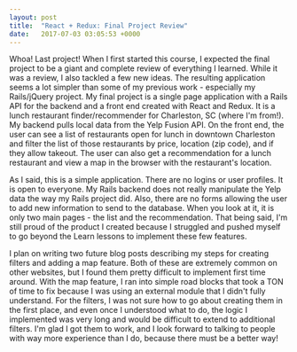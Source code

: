 ```yaml
---
layout: post
title:  "React + Redux: Final Project Review"
date:   2017-07-03 03:05:53 +0000
---
```



Whoa! Last project! When I first started this course, I expected the final project to be a giant and complete review of everything I learned. While it was a review, I also tackled a few new ideas. The resulting application seems a lot simpler than some of my previous work - especially my Rails/jQuery project. My final project is a single page application with a Rails API for the backend and a front end created with React and Redux. It is a lunch restaurant finder/recommender for Charleston, SC (where I'm from!). My backend pulls local data from the Yelp Fusion API. On the front end, the user can see a list of restaurants open for lunch in downtown Charleston and filter the list of those restaurants by price, location (zip code), and if they allow takeout. The user can also get a recommendation for a lunch restaurant and view a map in the browser with the restaurant's location. 

As I said, this is a simple application. There are no logins or user profiles. It is open to everyone. My Rails backend does not really manipulate the Yelp data the way my Rails project did. Also, there are no forms allowing the user to add new information to send to the database. When you look at it, it is only two main pages - the list and the recommendation. That being said, I'm still proud of the product I created because I struggled and pushed myself to go beyond the Learn lessons to implement these few features. 

I plan on writing two future blog posts describing my steps for creating filters and adding a map feature. Both of these are extremely common on other websites, but I found them pretty difficult to implement first time around. With the map feature, I ran into simple road blocks that took a TON of time to fix because I was using an external module that I didn't fully understand. For the filters, I was not sure how to go about creating them in the first place, and even once I understood what to do, the logic I implemented was very long and would be difficult to extend to additional filters. I'm glad I got them to work, and I look forward to talking to people with way more experience than I do, because there must be a better way!
